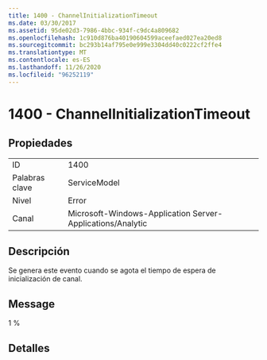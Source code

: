 ```yaml
---
title: 1400 - ChannelInitializationTimeout
ms.date: 03/30/2017
ms.assetid: 95de02d3-7986-4bbc-934f-c9dc4a809682
ms.openlocfilehash: 1c910d876ba40190604599aceefaed027ea20ed8
ms.sourcegitcommit: bc293b14af795e0e999e3304dd40c0222cf2ffe4
ms.translationtype: MT
ms.contentlocale: es-ES
ms.lasthandoff: 11/26/2020
ms.locfileid: "96252119"
---
```

# <a name="1400---channelinitializationtimeout"></a>1400 - ChannelInitializationTimeout

## <a name="properties"></a>Propiedades  
  
|||  
|-|-|  
|ID|1400|  
|Palabras clave|ServiceModel|  
|Nivel|Error|  
|Canal|Microsoft-Windows-Application Server-Applications/Analytic|  
  
## <a name="description"></a>Descripción  

 Se genera este evento cuando se agota el tiempo de espera de inicialización de canal.  
  
## <a name="message"></a>Message  

 1 %  
  
## <a name="details"></a>Detalles

